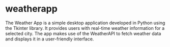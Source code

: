 # weatherapp
The Weather App is a simple desktop application developed in Python using the Tkinter library. It provides users with real-time weather information for a selected city. The app makes use of the WeatherAPI to fetch weather data and displays it in a user-friendly interface.
